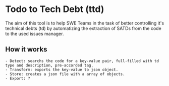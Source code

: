 # Todo to Tech Debt (ttd)

The aim of this tool is to help SWE Teams in the task of better controlling it's technical debts (td) by
automatizing the extraction of SATDs from the code to the used issues manager.

## How it works
    - Detect: searchs the code for a key-value pair, full-filled with td type and description, pre-accorded tag.
    - Transform: exports the key-value to json object.
    - Store: creates a json file with a array of objects.
    - Export: ?

